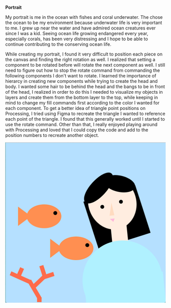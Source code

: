**Portrait**

My portrait is me in the ocean with fishes and coral underwater. 
The chose the ocean to be my environment because underwater life is very important to me. I grew up near the water and have admired ocean creatures ever since I was a kid. Seeing ocean life growing endangered every year, especially corals, has been very distressing and I hope to be able to continue contributing to the conserving ocean life.

While creating my portrait, I found it very difficult to position each piece on the canvas and finding the right rotation as well. I realized that setting a component to be rotated before will rotate the next component as well. I still need to figure out how to stop the rotate command from commanding the following components I don't want to rotate. I learned the importance of hierarcy in creating new components while trying to create the head and body. I wanted some hair to be behind the head and the bangs to be in front of the head, I realized in order to do this I needed to visualize my objects in layers and create them from the bottom layer to the top, while keeping in mind to change my fill commands first according to the color I wanted for each component. To get a better idea of triangle point positions on Processing, I tried using Figma to recreate the triangle I wanted to reference each point of the triangle. I found that this generally worked until I started to use the rotate command. Other than that, I really enjoyed playing around with Processing and loved that I could copy the code and add to the position numbers to recreate another object.



![](portrait.png)
